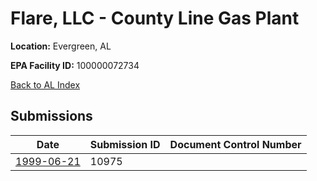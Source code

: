 # Flare, LLC - County Line Gas Plant

**Location:** Evergreen, AL

**EPA Facility ID:** 100000072734

[Back to AL Index](../../index.md)

## Submissions

| Date | Submission ID | Document Control Number |
|------|--------------|-------------------------|
| [1999-06-21](submissions/10975.md) | 10975 |  |
